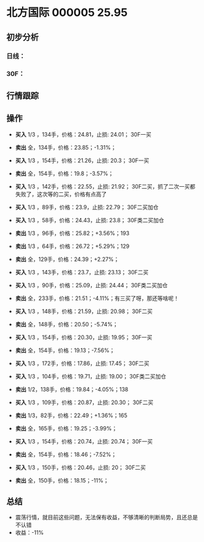 # 北方国际 000005 25.95
## 初步分析
### 日线：
  
### 30F：
  
## 行情跟踪
  
## 操作
  - **买入** 1/3 ，134手，价格：24.81，止损: 24.01； 30F一买
  - **卖出** 全，134手，价格：23.85；-1.31%；

  - **买入** 1/3 ，154手，价格：21.26，止损: 20.3； 30F一买
  - **卖出** 全，154手，价格：19.8；-3.57%；

  - **买入** 1/3 ，142手，价格：22.55，止损: 21.92； 30F二买，抓了二次一买都失败了，这次等的二买，价格有点高了
  - **买入** 1/3 ，89手，价格：23.9，止损: 22.79； 30F二买加仓
  - **买入** 1/3 ，58手，价格：24.43，止损: 23.8； 30F类二买加仓
  - **卖出** 1/3 ，96手，价格：25.82；+3.56%；193
  - **卖出** 1/3 ，64手，价格：26.72；+5.29%；129
  - **卖出** 全，129手，价格：24.39；+2.27%；

  - **买入** 1/3 ，143手，价格：23.7，止损: 23.13； 30F二买
  - **买入** 1/3 ，90手，价格：25.09，止损: 24.44； 30F类二买加仓
  - **卖出** 全，233手，价格：21.51；-4.11%；有三买了呀，那还等啥呢！

  - **买入** 1/3 ，148手，价格：21.59，止损: 20.98； 30F二买
  - **卖出** 全，148手，价格：20.50；-5.74%；

  - **买入** 1/3 ，154手，价格：20.30，止损: 19.95； 30F一买
  - **卖出** 全，154手，价格：19.13；-7.56%；

  - **买入** 1/3 ，172手，价格：17.86，止损: 17.45； 30F二买
  - **买入** 1/3 ，104手，价格：19.71，止损: 19.00； 30F类二买加仓
  - **卖出** 1/2，138手，价格：19.84；-4.05%；138

  - **买入** 1/3 ，109手，价格：20.87，止损: 20.30； 30F二买
  - **卖出** 1/3，82手，价格：22.49；+1.36%；165
  - **卖出** 全，165手，价格：19.25；-3.99%；

  - **买入** 1/3 ，154手，价格：20.74，止损: 20.74； 30F一买
  - **卖出** 全，154手，价格：18.46；-7.52%；

  - **买入** 1/3 ，150手，价格：20.46，止损: 20； 30F二买
  - **卖出** 全，150手，价格：18.15；-11%；

## 总结
  - 震荡行情，就目前这些问题，无法保有收益，不够清晰的判断局势，且还总是不认错
  - 收益：-11%